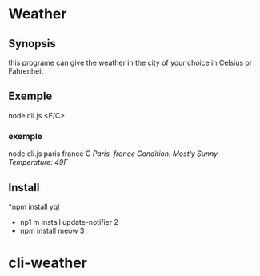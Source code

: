 # Weather

## Synopsis
this programe can give the weather in the city of your choice in Celsius or Fahrenheit

## Exemple

node cli.js <city> <country> <F/C>

### exemple 

node cli.js paris france C 
*Paris, france
Condition: Mostly Sunny
Temperature: 49F*

## Install

*npm install yql 
* np1 m install update-notifier 2 
* npm install meow 3

# cli-weather
